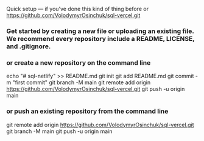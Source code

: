 Quick setup — if you’ve done this kind of thing before
or
https://github.com/VolodymyrOsinchuk/sql-vercel.git

### Get started by creating a new file or uploading an existing file. We recommend every repository include a README, LICENSE, and .gitignore.

### or create a new repository on the command line

echo "# sql-netlify" >> README.md
git init
git add README.md
git commit -m "first commit"
git branch -M main
git remote add origin https://github.com/VolodymyrOsinchuk/sql-vercel.git
git push -u origin main

### or push an existing repository from the command line

git remote add origin https://github.com/VolodymyrOsinchuk/sql-vercel.git
git branch -M main
git push -u origin main
